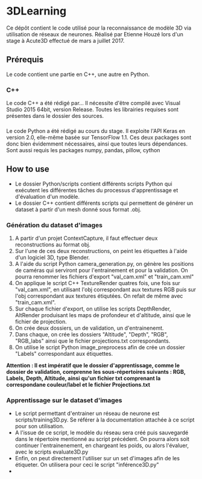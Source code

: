 # 3DLearning

Ce dépôt contient le code utilisé pour la reconnaissance de modèle 3D via utilisation de réseaux de neurones. Réalisé par Etienne Houzé lors d'un stage à Acute3D effectué de mars a juillet 2017.

## Prérequis
Le code contient une partie en C++, une autre en Python.
### C++
Le code C++ a été rédigé par... Il nécessite d'être compilé avec Visual Studio 2015 64bit, version Release. Toutes les librairies requises sont présentes dans le dossier des sources.
###
Le code Python a été rédigé au cours du stage. Il exploite l'API Keras en version 2.0, elle-même basée sur TensorFlow 1.1. Ces deux packages sont donc bien évidemment nécessaires, ainsi que toutes leurs dépendances.
Sont aussi requis les packages numpy, pandas, pillow, cython

## How to use
- Le dossier Python/scripts contient différents scripts Python qui exécutent les différentes tâches du processus d'apprentissage et d'évaluation d'un modèle.
- Le dossier C++ contient différents scripts qui permettent de générer un dataset à partir d'un mesh donné sous format .obj.

### Génération du dataset d'images
1. A partir d'un projet ContextCapture, il faut effectuer deux reconstructions au format obj.
2. Sur l'une de ces deux reconstructions, on peint les étiquettes à l'aide d'un logiciel 3D, type Blender.
3. A l'aide du script Python camera_generation.py, on génère les positions de caméras qui serviront pour l'entrainement et pour la validation. On pourra renommer les fichiers d'export "val_cam.xml" et "train_cam.xml"
3. On applique le script C++ TextureRender quatres fois, une fois sur "val_cam.xml", en utilisant l'obj correspondant aux textures RGB puis sur l'obj correspondant aux textures étiqutées. On refait de même avec "train_cam.xml".
4. Sur chaque fichier d'export, on utilise les scripts DepthRender, AltRender produisant les maps de profondeur et d'altitude, ainsi que le fichier de projection.
5. On crée deux dossiers, un de validation, un d'entrainenemt.
6. Dans chaque, on crée les dossiers "Altitude", "Depth", "RGB", "RGB_labs" ainsi que le fichier projections.txt correspondants.
7. On utilise le script Python image_preprocess afin de crée un dossier "Labels" correspondant aux étiquettes.

**Attention : Il est impératif que le dossier d'apprentissage, comme le dossier de validation, comprenne les sous-répertoires suivants : RGB, Labels, Depth, Altitude, ainsi qu'un fichier txt comprenant la correspondane couleur/label et le fichier Projections.txt**

### Apprentissage sur le dataset d'images

- Le script permettant d'entrainer un réseau de neurone est scripts/training3D.py. Se référer à la documentation attachée à ce script pour son utilisation.
- A l'issue de ce script, le modèle du réseau sera créé puis sauvegardé dans le répertoire mentionné au script précédent. On pourra alors soit continuer l'entrainenement, en chargeant les poids, ou alors l'évaluer, avec le scripts evaluate3D.py
- Enfin, on peut directement l'utiliser sur un set d'images afin de les étiqueter. On utilisera pour ceci le script "inférence3D.py"
-
